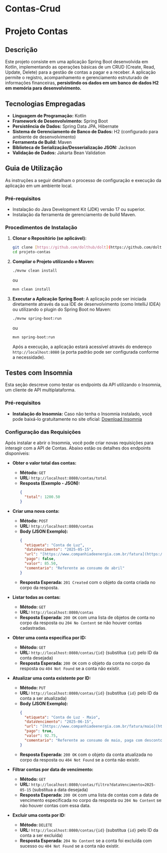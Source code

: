 # Contas-Crud
# Projeto Contas

## Descrição

Este projeto consiste em uma aplicação Spring Boot desenvolvida em Kotlin, implementando as operações básicas de um CRUD (Create, Read, Update, Delete) para a gestão de contas a pagar e a receber. A aplicação permite o registro, acompanhamento e gerenciamento estruturado de informações financeiras, **persistindo os dados em um banco de dados H2 em memória para desenvolvimento.**


## Tecnologias Empregadas

* **Linguagem de Programação:** Kotlin
* **Framework de Desenvolvimento:** Spring Boot
* **Persistência de Dados:** Spring Data JPA, Hibernate
* **Sistema de Gerenciamento de Banco de Dados:** H2 (configurado para ambiente de desenvolvimento)
* **Ferramenta de Build:** Maven
* **Biblioteca de Serialização/Desserialização JSON:** Jackson
* **Validação de Dados:** Jakarta Bean Validation


## Guia de Utilização

As instruções a seguir detalham o processo de configuração e execução da aplicação em um ambiente local.

### Pré-requisitos

* Instalação do Java Development Kit (JDK) versão 17 ou superior.
* Instalação da ferramenta de gerenciamento de build Maven.

### Procedimentos de Instalação

1.  **Clonar o Repositório (se aplicável):**
    ```bash
    git clone [https://github.com/dolthub/dolt](https://github.com/dolthub/dolt)
    cd projeto-contas
    ```

2.  **Compilar o Projeto utilizando o Maven:**
    ```bash
    ./mvnw clean install
    ```
    ou
    ```bash
    mvn clean install
    ```

3.  **Executar a Aplicação Spring Boot:**
    A aplicação pode ser iniciada diretamente através da sua IDE de desenvolvimento (como IntelliJ IDEA) ou utilizando o plugin do Spring Boot no Maven:
    ```bash
    ./mvnw spring-boot:run
    ```
    ou
    ```bash
    mvn spring-boot:run
    ```

    Após a execução, a aplicação estará acessível através do endereço `http://localhost:8080` (a porta padrão pode ser configurada conforme a necessidade).

## Testes com Insomnia

Esta seção descreve como testar os endpoints da API utilizando o Insomnia, um cliente de API multiplataforma.

### Pré-requisitos

* **Instalação do Insomnia:** Caso não tenha o Insomnia instalado, você pode baixá-lo gratuitamente no site oficial: [Download Insomnia](https://insomnia.rest/download)

### Configuração das Requisições

Após instalar e abrir o Insomnia, você pode criar novas requisições para interagir com a API de Contas. Abaixo estão os detalhes dos endpoints disponíveis:

* **Obter o valor total das contas:**
    * **Método:** `GET`
    * **URL:** `http://localhost:8080/contas/total`
    * **Resposta (Exemplo - JSON):**
        ```json
        {
          "total": 1200.50
        }
        ```

* **Criar uma nova conta:**
    * **Método:** `POST`
    * **URL:** `http://localhost:8080/contas`
    * **Body (JSON Exemplo):**
        ```json
        {
          "etiqueta": "Conta de Luz",
          "dataVencimento": "2025-05-15",
          "url": "[https://www.companhiadeenergia.com.br/fatura](https://www.companhiadeenergia.com.br/fatura)",
          "pago": false,
          "valor": 85.50,
          "comentario": "Referente ao consumo de abril"
        }
        ```
    * **Resposta Esperada:** `201 Created` com o objeto da conta criada no corpo da resposta.

* **Listar todas as contas:**
    * **Método:** `GET`
    * **URL:** `http://localhost:8080/contas`
    * **Resposta Esperada:** `200 OK` com uma lista de objetos de conta no corpo da resposta ou `204 No Content` se não houver contas cadastradas.

* **Obter uma conta específica por ID:**
    * **Método:** `GET`
    * **URL:** `http://localhost:8080/contas/{id}` (substitua `{id}` pelo ID da conta desejada)
    * **Resposta Esperada:** `200 OK` com o objeto da conta no corpo da resposta ou `404 Not Found` se a conta não existir.

* **Atualizar uma conta existente por ID:**
    * **Método:** `PUT`
    * **URL:** `http://localhost:8080/contas/{id}` (substitua `{id}` pelo ID da conta a ser atualizada)
    * **Body (JSON Exemplo):**
        ```json
        {
          "etiqueta": "Conta de Luz - Maio",
          "dataVencimento": "2025-06-15",
          "url": "[https://www.companhiadeenergia.com.br/fatura/maio](https://www.companhiadeenergia.com.br/fatura/maio)",
          "pago": true,
          "valor": 92.75,
          "comentario": "Referente ao consumo de maio, paga com desconto"
        }
        ```
    * **Resposta Esperada:** `200 OK` com o objeto da conta atualizada no corpo da resposta ou `404 Not Found` se a conta não existir.

* **Filtrar contas por data de vencimento:**
    * **Método:** `GET`
    * **URL:** `http://localhost:8080/contas/filtro?dataVencimento=2025-05-15` (substitua a data desejada)
    * **Resposta Esperada:** `200 OK` com uma lista de contas com a data de vencimento especificada no corpo da resposta ou `204 No Content` se não houver contas com essa data.
      

* **Excluir uma conta por ID:**
    * **Método:** `DELETE`
    * **URL:** `http://localhost:8080/contas/{id}` (substitua `{id}` pelo ID da conta a ser excluída)
    * **Resposta Esperada:** `204 No Content` se a conta foi excluída com sucesso ou `404 Not Found` se a conta não existir.

